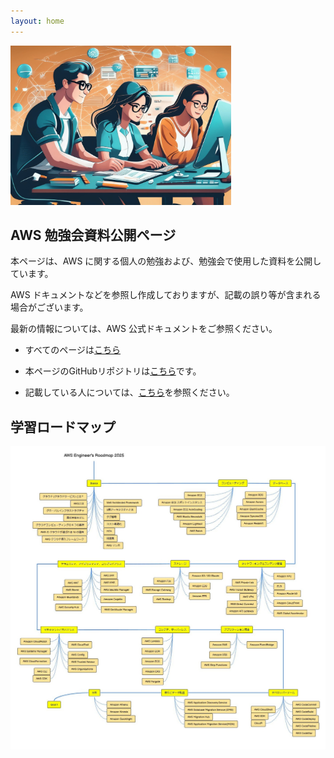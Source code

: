 ```yaml
---
layout: home
---
```

<img src="./banner2.png"  width="70%"/>

## AWS 勉強会資料公開ページ<!-- omit in toc -->

本ページは、AWS に関する個人の勉強および、勉強会で使用した資料を公開しています。

AWS ドキュメントなどを参照し作成しておりますが、記載の誤り等が含まれる場合がございます。

最新の情報については、AWS 公式ドキュメントをご参照ください。

- すべてのページは[こちら](./alllinks/)

- 本ページのGitHubリポジトリは[こちら](https://github.com/ishiharatma/aws-study)です。

- 記載している人については、[こちら](https://ishiharatma.github.io/)を参照ください。


## 学習ロードマップ

![loadmap](../aws-learing-loadmap.jpg)